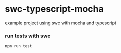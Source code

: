 # swc-typescript-mocha
example project using swc with mocha and typescript

### run tests with swc
`npm run test`
